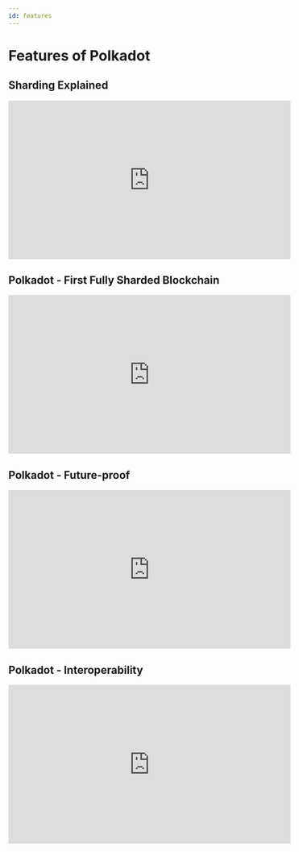 ```yaml
---
id: features
---
```


# Features of Polkadot

## Sharding Explained

<iframe width="560" height="315" src="https://www.youtube.com/embed/22cpsimjhRA" title="YouTube video player" frameborder="0" allow="accelerometer; autoplay; clipboard-write; encrypted-media; gyroscope; picture-in-picture" allowfullscreen></iframe>

## Polkadot - First Fully Sharded Blockchain

<iframe width="560" height="315" src="https://www.youtube.com/embed/VCIORvODcUY" title="YouTube video player" frameborder="0" allow="accelerometer; autoplay; clipboard-write; encrypted-media; gyroscope; picture-in-picture" allowfullscreen></iframe>

## Polkadot - Future-proof

<iframe width="560" height="315" src="https://www.youtube.com/embed/qRmMtbjNZiY" title="YouTube video player" frameborder="0" allow="accelerometer; autoplay; clipboard-write; encrypted-media; gyroscope; picture-in-picture" allowfullscreen></iframe>

## Polkadot - Interoperability

<iframe width="560" height="315" src="https://www.youtube.com/embed/bV6l1R0Wvv8" title="YouTube video player" frameborder="0" allow="accelerometer; autoplay; clipboard-write; encrypted-media; gyroscope; picture-in-picture" allowfullscreen></iframe>